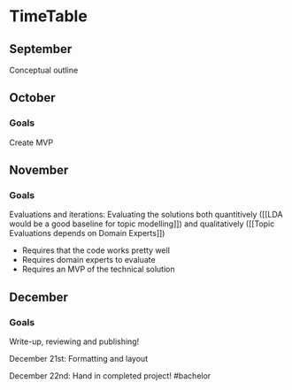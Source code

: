# TimeTable

## September
Conceptual outline

## October
### Goals
Create MVP



## November
### Goals
Evaluations and iterations: Evaluating the solutions both quantitively ([[LDA would be a good baseline for topic modelling]]) and qualitatively ([[Topic Evaluations depends on Domain Experts]])
- Requires that the code works pretty well
- Requires domain experts to evaluate
- Requires an MVP of the technical solution

## December
### Goals
Write-up, reviewing and publishing! 

December 21st: Formatting and layout 

December 22nd: Hand in completed project!
#bachelor 

